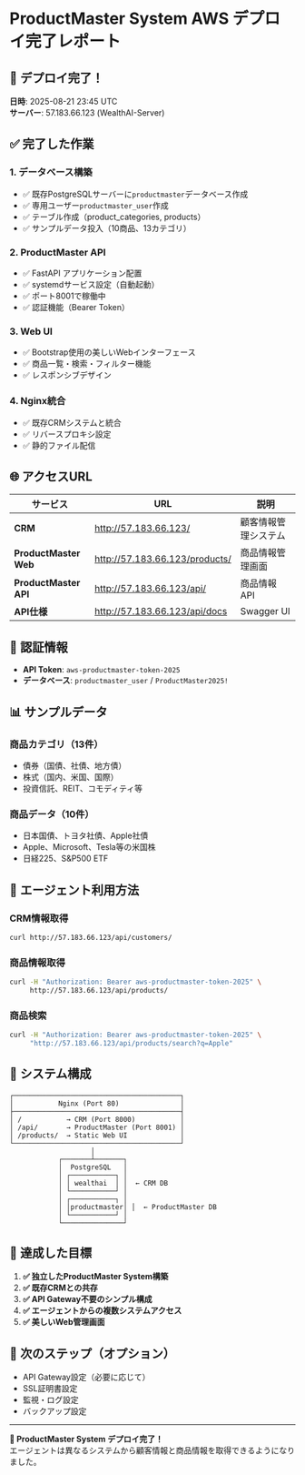 # ProductMaster System AWS デプロイ完了レポート

## 🎉 デプロイ完了！

**日時**: 2025-08-21 23:45 UTC  
**サーバー**: 57.183.66.123 (WealthAI-Server)

## ✅ 完了した作業

### 1. データベース構築
- ✅ 既存PostgreSQLサーバーに`productmaster`データベース作成
- ✅ 専用ユーザー`productmaster_user`作成
- ✅ テーブル作成（product_categories, products）
- ✅ サンプルデータ投入（10商品、13カテゴリ）

### 2. ProductMaster API
- ✅ FastAPI アプリケーション配置
- ✅ systemdサービス設定（自動起動）
- ✅ ポート8001で稼働中
- ✅ 認証機能（Bearer Token）

### 3. Web UI
- ✅ Bootstrap使用の美しいWebインターフェース
- ✅ 商品一覧・検索・フィルター機能
- ✅ レスポンシブデザイン

### 4. Nginx統合
- ✅ 既存CRMシステムと統合
- ✅ リバースプロキシ設定
- ✅ 静的ファイル配信

## 🌐 アクセスURL

| サービス | URL | 説明 |
|---------|-----|------|
| **CRM** | http://57.183.66.123/ | 顧客情報管理システム |
| **ProductMaster Web** | http://57.183.66.123/products/ | 商品情報管理画面 |
| **ProductMaster API** | http://57.183.66.123/api/ | 商品情報API |
| **API仕様** | http://57.183.66.123/api/docs | Swagger UI |

## 🔑 認証情報

- **API Token**: `aws-productmaster-token-2025`
- **データベース**: `productmaster_user` / `ProductMaster2025!`

## 📊 サンプルデータ

### 商品カテゴリ（13件）
- 債券（国債、社債、地方債）
- 株式（国内、米国、国際）
- 投資信託、REIT、コモディティ等

### 商品データ（10件）
- 日本国債、トヨタ社債、Apple社債
- Apple、Microsoft、Tesla等の米国株
- 日経225、S&P500 ETF

## 🤖 エージェント利用方法

### CRM情報取得
```bash
curl http://57.183.66.123/api/customers/
```

### 商品情報取得
```bash
curl -H "Authorization: Bearer aws-productmaster-token-2025" \
     http://57.183.66.123/api/products/
```

### 商品検索
```bash
curl -H "Authorization: Bearer aws-productmaster-token-2025" \
     "http://57.183.66.123/api/products/search?q=Apple"
```

## 🔧 システム構成

```
┌─────────────────────────────────────────┐
│           Nginx (Port 80)               │
├─────────────────────────────────────────┤
│ /           → CRM (Port 8000)           │
│ /api/       → ProductMaster (Port 8001) │
│ /products/  → Static Web UI             │
└─────────────────────────────────────────┘
                    │
            ┌───────┴───────┐
            │  PostgreSQL   │
            │ ┌───────────┐ │
            │ │ wealthai  │ │  ← CRM DB
            │ └───────────┘ │
            │ ┌───────────┐ │
            │ │productmaster│ │  ← ProductMaster DB
            │ └───────────┘ │
            └───────────────┘
```

## 🎯 達成した目標

1. **✅ 独立したProductMaster System構築**
2. **✅ 既存CRMとの共存**
3. **✅ API Gateway不要のシンプル構成**
4. **✅ エージェントからの複数システムアクセス**
5. **✅ 美しいWeb管理画面**

## 🚀 次のステップ（オプション）

- API Gateway設定（必要に応じて）
- SSL証明書設定
- 監視・ログ設定
- バックアップ設定

---

**🎉 ProductMaster System デプロイ完了！**  
エージェントは異なるシステムから顧客情報と商品情報を取得できるようになりました。
